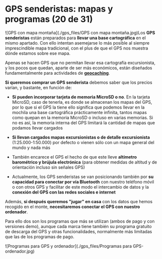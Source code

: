 # GPS senderistas: mapas y programas (20 de 31)

![GPS con mapa montaña](./gps_files/GPS con mapa montaña.jpg)Los **GPS senderistas** están preparados para **llevar una base cartográfica** en el mismo apartado. Con ello intentan asemejarse lo más posible al siempre imprescindible mapa tradicional, con el plus de que el GPS nos muestra dónde estamos sobre ese mapa.

Apenas se hacen GPS que no permitan llevar esa cartografía excursionista, y los pocos que quedan, aparte de ser más económicos, están diseñados fundamentalmente para actividades de [**geocaching**](https://www.geocaching.com/play "Web Geocaching").

**Si queremos comprar un GPS senderista** debemos saber que los precios varían, y bastante, en función de:  

*   **Si pueden incorporar tarjeta de memoria MicroSD o no**. En la tarjeta MicroSD, caso de tenerla, es donde se almacenan los mapas del GPS, por lo que si el GPS la tiene ello significa que podemos llevar en la mochila una base cartográfica prácticamente infinita, tantos mapas como quepan en la memoria MicroSD o incluso en varias memorias. Si no es así, la memoria interna del GPS limitará la cantidad de mapas que podamos llevar cargados  
    
*   **Si llevan cargados mapas excursionistas o de detalle excursionista** (1:25.000-1:50.000) por defecto o vienen sólo con un mapa general del mundo y nada más
    
*   También encarece el GPS el hecho de que este lleve **altímetro barométrico y brújula electrónica** (para obtener medidas de altitud y de orientación incluso sin señales GPS)
    
*   Actualmente, los GPS senderistas se van posicionando también por **su capacidad para conectar por vía Bluetooth** con nuestro teléfono móvil o con otros GPS y facilitar de este modo el intercambio de datos y la **conexión del GPS con las redes sociales e internet**  
    

Además, **si después queremos "jugar" en casa** con los datos que hemos recogido en el monte, **necesitaremos conectar el GPS con nuestro ordenador**.  

Para ello dos son los programas que más se utilizan (ambos de pago y con versiones demo), aunque cada marca tiene también su programa gratuito de descarga del GPS y otras funcionalidades, normalmente más limitadas que las de los programas de pago.  

![Programas para GPS y ordenador](./gps_files/Programas para GPS-ordenador.jpg)